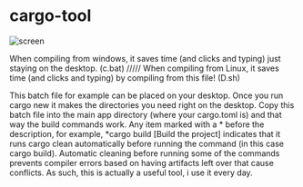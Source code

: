 # cargo-tool   

![screen](https://github.com/adelia4/cargo-tool/assets/128197007/6901ee1c-3028-482c-bfcf-6bd0c5c5a4a8)

When compiling from windows, it saves time (and clicks and typing) just staying on the desktop. (c.bat)
/////
When compiling from Linux, it saves time (and clicks and typing) by compiling from this file!  (D.sh)

This batch file for example can be placed on your desktop. Once you run cargo new it makes the directories you need right on the desktop. Copy this batch file into the main app directory (where your cargo.toml is) and that way the build commands work. Any item marked with a * before the description,  for example,  *cargo build [Build the project] indicates that it runs cargo clean automatically before running the command (in this case cargo build). Automatic cleaning before running some of the commands prevents compiler errors based on having artifacts left over that cause conflicts. As such, this is actually a useful tool, i use it every day.
